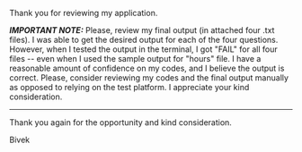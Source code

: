 Thank you for reviewing my application.

***IMPORTANT NOTE:***
Please, review my final output (in attached four .txt files). I was able to get the desired output for each of the four questions. However, when I tested the output in the terminal, I got "FAIL" for all four files -- even when I used the sample output for "hours" file. I have a reasonable amount of confidence on my codes, and I believe the output is correct. Please, consider reviewing my codes and the final output manually as opposed to relying on the test platform. I appreciate your kind consideration.
************************


Thank you again for the opportunity and kind consideration.

Bivek
